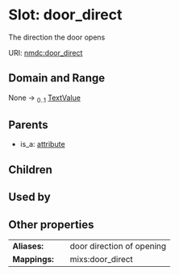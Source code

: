 
# Slot: door_direct


The direction the door opens

URI: [nmdc:door_direct](https://microbiomedata/meta/door_direct)


## Domain and Range

None &#8594;  <sub>0..1</sub> [TextValue](TextValue.md)

## Parents

 *  is_a: [attribute](attribute.md)

## Children


## Used by


## Other properties

|  |  |  |
| --- | --- | --- |
| **Aliases:** | | door direction of opening |
| **Mappings:** | | mixs:door_direct |

